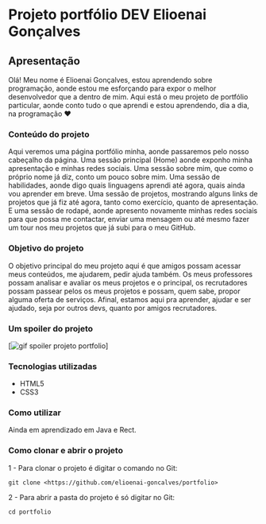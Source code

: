 # Projeto portfólio DEV Elioenai Gonçalves
## Apresentação
Olá! Meu nome é Elioenai Gonçalves, estou aprendendo sobre programação, aonde estou me esforçando para expor o melhor desenvolvedor que a dentro de mim.
Aqui está o meu projeto de portfólio particular, aonde conto tudo o que aprendi e estou aprendendo, dia a dia, na programação ❤
### Conteúdo do projeto
Aqui veremos uma página portfólio minha, aonde passaremos pelo nosso cabeçalho da página.
Uma sessão principal (Home) aonde exponho minha apresentação e minhas redes sociais. 
Uma sessão sobre mim, que como o próprio nome já diz, conto um pouco sobre mim. 
Uma sessão de habilidades, aonde digo quais linguagens aprendi até agora, quais ainda vou aprender em breve.
Uma sessão de projetos, mostrando alguns links de projetos que já fiz até agora, tanto como exercício, quanto de apresentação.
E uma sessão de rodapé, aonde apresento novamente minhas redes sociais para que possa me contactar, enviar uma mensagem ou até mesmo fazer um tour nos meu projetos que já subi para o meu GitHub.

### Objetivo do projeto
O objetivo principal do meu projeto aqui é que amigos possam acessar meus conteúdos, me ajudarem, pedir ajuda também. Os meus professores possam analisar e avaliar os meus projetos e o principal, os recrutadores possam passear pelos os meus projetos e possam, quem sabe, propor alguma oferta de serviços. Afinal, estamos aqui pra aprender, ajudar e ser ajudado, seja por outros devs, quanto por amigos recrutadores.

### Um spoiler do projeto
[<img src=src/imagens/spoiler-projeto-portfolio.gif alt="gif spoiler projeto portfolio">]

### Tecnologias utilizadas
- HTML5
- CSS3

### Como utilizar
Ainda em aprendizado em Java e Rect.

### Como clonar e abrir o projeto
1 - Para clonar o projeto é digitar o comando no Git:
```
git clone <https://github.com/elioenai-goncalves/portfolio>
```
2 - Para abrir a pasta do projeto é só digitar no Git:
```
cd portfolio
```
